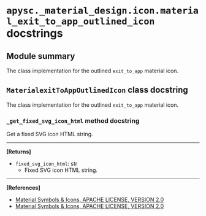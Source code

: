 # `apysc._material_design.icon.material_exit_to_app_outlined_icon` docstrings

## Module summary

The class implementation for the outlined `exit_to_app` material icon.

## `MaterialexitToAppOutlinedIcon` class docstring

The class implementation for the outlined `exit_to_app` material icon.

### `_get_fixed_svg_icon_html` method docstring

Get a fixed SVG icon HTML string.<hr>

**[Returns]**

- `fixed_svg_icon_html`: str
  - Fixed SVG icon HTML string.

<hr>

**[References]**

- [Material Symbols & Icons, APACHE LICENSE, VERSION 2.0](https://fonts.google.com/icons?icon.size=24&icon.color=%23e8eaed)
- [Material Symbols & Icons, APACHE LICENSE, VERSION 2.0](https://www.apache.org/licenses/LICENSE-2.0.html)